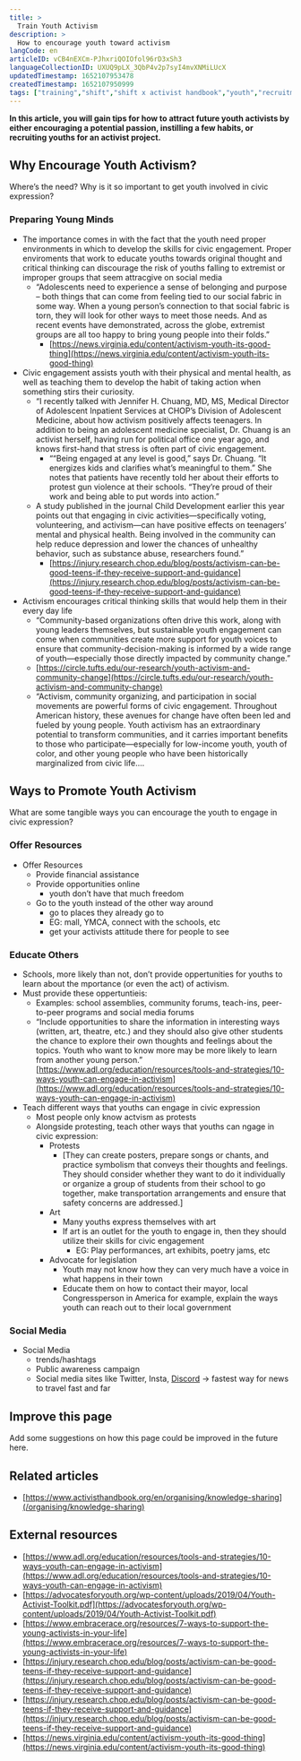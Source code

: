 ```yaml
---
title: >
  Train Youth Activism
description: >
  How to encourage youth toward activism
langCode: en
articleID: vCB4nEXCm-PJhxriQOIOfol96rD3xSh3
languageCollectionID: UXUQ9pLX_3QbP4v2p7syI4mvXNMiLUcX
updatedTimestamp: 1652107953478
createdTimestamp: 1652107950999
tags: ["training","shift","shift x activist handbook","youth","recruitment","engagement"]
---
```


**In this article, you will gain tips for how to attract future youth activists by either encouraging a potential passion, instilling a few habits, or recruiting youths for an activist project.**

## Why Encourage Youth Activism?

Where’s the need? Why is it so important to get youth involved in civic expression?

### **Preparing Young Minds**

-   The importance comes in with the fact that the youth need proper environments in which to develop the skills for civic engagement. Proper enviroments that work to educate youths towards original thought and critical thinking can discourage the risk of youths falling to extremist or improper groups that seem attracgive on social media
    -   “Adolescents need to experience a sense of belonging and purpose – both things that can come from feeling tied to our social fabric in some way. When a young person’s connection to that social fabric is torn, they will look for other ways to meet those needs. And as recent events have demonstrated, across the globe, extremist groups are all too happy to bring young people into their folds.”
        -   [https://news.virginia.edu/content/activism-youth-its-good-thing](https://news.virginia.edu/content/activism-youth-its-good-thing)
-   Civic engagement assists youth with their physical and mental health, as well as teaching them to develop the habit of taking action when something stirs their curiosity.
    -   “I recently talked with Jennifer H. Chuang, MD, MS, Medical Director of Adolescent Inpatient Services at CHOP’s Division of Adolescent Medicine, about how activism positively affects teenagers. In addition to being an adolescent medicine specialist, Dr. Chuang is an activist herself, having run for political office one year ago, and knows first-hand that stress is often part of civic engagement.
        -   ““Being engaged at any level is good,” says Dr. Chuang. “It energizes kids and clarifies what’s meaningful to them.” She notes that patients have recently told her about their efforts to protest gun violence at their schools. “They’re proud of their work and being able to put words into action.”
    -   A study published in the journal Child Development earlier this year points out that engaging in civic activities—specifically voting, volunteering, and activism—can have positive effects on teenagers’ mental and physical health. Being involved in the community can help reduce depression and lower the chances of unhealthy behavior, such as substance abuse, researchers found.”
        -   [https://injury.research.chop.edu/blog/posts/activism-can-be-good-teens-if-they-receive-support-and-guidance](https://injury.research.chop.edu/blog/posts/activism-can-be-good-teens-if-they-receive-support-and-guidance)
-   Activism encourages critical thinking skills that would help them in their every day life
    -   “Community-based organizations often drive this work, along with young leaders themselves, but sustainable youth engagement can come when communities create more support for youth voices to ensure that community-decision-making is informed by a wide range of youth—especially those directly impacted by community change.”
    -   [https://circle.tufts.edu/our-research/youth-activism-and-community-change](https://circle.tufts.edu/our-research/youth-activism-and-community-change)
    -   “Activism, community organizing, and participation in social movements are powerful forms of civic engagement. Throughout American history, these avenues for change have often been led and fueled by young people. Youth activism has an extraordinary potential to transform communities, and it carries important benefits to those who participate—especially for low-income youth, youth of color, and other young people who have been historically marginalized from civic life….

## Ways to Promote Youth Activism

What are some tangible ways you can encourage the youth to engage in civic expression?

### **Offer Resources**

-   Offer Resources
    -   Provide financial assistance
    -   Provide opportunities online
        -   youth don’t have that much freedom
    -   Go to the youth instead of the other way around
        -   go to places they already go to
        -   EG: mall, YMCA, connect with the schools, etc
        -   get your activists attitude there for people to see

### **Educate Others**

-   Schools, more likely than not, don’t provide oppertunities for youths to learn about the mportance (or even the act) of activism.
-   Must provide these oppertuntieis:
    -   Examples: school assemblies, community forums, teach-ins, peer-to-peer programs and social media forums
    -   “Include opportunities to share the information in interesting ways (written, art, theatre, etc.) and they should also give other students the chance to explore their own thoughts and feelings about the topics. Youth who want to know more may be more likely to learn from another young person.” [https://www.adl.org/education/resources/tools-and-strategies/10-ways-youth-can-engage-in-activism](https://www.adl.org/education/resources/tools-and-strategies/10-ways-youth-can-engage-in-activism)
-   Teach different ways that youths can engage in civic expression
    -   Most people only know actvism as protests
    -   Alongside protesting, teach other ways that youths can ngage in civic expression:
        -   Protests
            -   \[They can create posters, prepare songs or chants, and practice symbolism that conveys their thoughts and feelings. They should consider whether they want to do it individually or organize a group of students from their school to go together, make transportation arrangements and ensure that safety concerns are addressed.\]
        -   Art
            -   Many youths express themselves with art
            -   If art is an outlet for the youth to engage in, then they should utilize their skills for civic engagement
                -   EG: Play performances, art exhibits, poetry jams, etc
        -   Advocate for legislation
            -   Youth may not know how they can very much have a voice in what happens in their town
            -   Educate them on how to contact their mayor, local Congressperson in America for example, explain the ways youth can reach out to their local government

### **Social Media**

-   Social Media
    -   trends/hashtags
    -   Public awareness campaign
    -   Social media sites like Twitter, Insta, [Discord](/organising/outreach-mobilisation/online-outreach) → fastest way for news to travel fast and far

## Improve this page

Add some suggestions on how this page could be improved in the future here.

## Related articles

-   [https://www.activisthandbook.org/en/organising/knowledge-sharing](/organising/knowledge-sharing)

## External resources

-   [https://www.adl.org/education/resources/tools-and-strategies/10-ways-youth-can-engage-in-activism](https://www.adl.org/education/resources/tools-and-strategies/10-ways-youth-can-engage-in-activism)
-   [https://advocatesforyouth.org/wp-content/uploads/2019/04/Youth-Activist-Toolkit.pdf](https://advocatesforyouth.org/wp-content/uploads/2019/04/Youth-Activist-Toolkit.pdf)
-   [https://www.embracerace.org/resources/7-ways-to-support-the-young-activists-in-your-life](https://www.embracerace.org/resources/7-ways-to-support-the-young-activists-in-your-life)
-   [https://injury.research.chop.edu/blog/posts/activism-can-be-good-teens-if-they-receive-support-and-guidance](https://injury.research.chop.edu/blog/posts/activism-can-be-good-teens-if-they-receive-support-and-guidance)
-   [https://injury.research.chop.edu/blog/posts/activism-can-be-good-teens-if-they-receive-support-and-guidance](https://injury.research.chop.edu/blog/posts/activism-can-be-good-teens-if-they-receive-support-and-guidance)
-   [https://news.virginia.edu/content/activism-youth-its-good-thing](https://news.virginia.edu/content/activism-youth-its-good-thing)